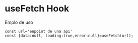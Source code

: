 # useFetch Hook

Emplo de uso 

```
const url='enpoint de una api'
const {data:null, loading:true,error:null}=useFetch(url);
```

